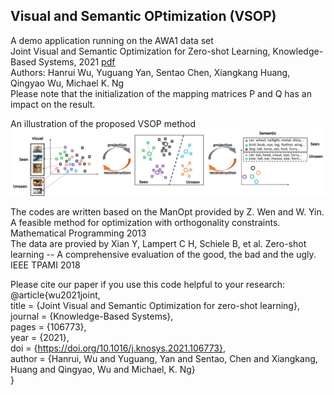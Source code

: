 ## Visual and Semantic OPtimization (VSOP)

A demo application running on the AWA1 data set  
Joint Visual and Semantic Optimization for Zero-shot Learning, Knowledge-Based Systems, 2021 [pdf](https://www.sciencedirect.com/science/article/abs/pii/S0950705121000368?via%3Dihub)  
Authors: Hanrui Wu, Yuguang Yan, Sentao Chen, Xiangkang Huang, Qingyao Wu, Michael K. Ng  
Please note that the initialization of the mapping matrices P and Q has an impact on the result.  

An illustration of the proposed VSOP method  
![procedure](procedure.png)

The codes are written based on the ManOpt provided by Z. Wen and W. Yin. A feasible method for optimization with orthogonality constraints. Mathematical Programming 2013  
The data are provied by Xian Y, Lampert C H, Schiele B, et al. Zero-shot learning -- A comprehensive evaluation of the good, the bad and the ugly. IEEE TPAMI 2018  

Please cite our paper if you use this code helpful to your research:  
@article{wu2021joint,  
title = {Joint Visual and Semantic Optimization for zero-shot learning},  
journal = {Knowledge-Based Systems},  
pages = {106773},  
year = {2021},  
doi = {https://doi.org/10.1016/j.knosys.2021.106773},  
author = {Hanrui, Wu and Yuguang, Yan and Sentao, Chen and Xiangkang, Huang and Qingyao, Wu and Michael, K. Ng}  
}
